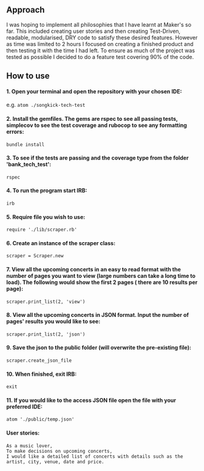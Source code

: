 ## Approach

I was hoping to implement all philosophies that I have learnt at Maker's so far. This included creating user stories and then creating Test-Driven, readable, modularised, DRY code to satisfy these desired features. However as time was limited to 2 hours I focused on creating a finished product and then testing it with the time I had left. To ensure as much of the project was tested as possible I decided to do a feature test covering 90% of the code.

## How to use

#### 1. Open your terminal and open the repository with your chosen IDE:
e.g. `atom ./songkick-tech-test`

#### 2. Install the gemfiles. The gems are rspec to see all passing tests, simplecov to see the test coverage and rubocop to see any formatting errors:
`bundle install`

#### 3. To see if the tests are passing and the coverage type from the folder 'bank_tech_test':
`rspec`

#### 4. To run the program start IRB:
`irb`

#### 5. Require file you wish to use:
`require './lib/scraper.rb'`

#### 6. Create an instance of the scraper class:
`scraper = Scraper.new`

#### 7. View all the upcoming concerts in an easy to read format with the number of pages you want to view (large numbers can take a long time to load). The following would show the first 2 pages ( there are 10 results per page):
`scraper.print_list(2, 'view')`

#### 8. View all the upcoming concerts in JSON format. Input the number of pages' results you would like to see:
`scraper.print_list(2, 'json')`

#### 9. Save the json to the public folder (will overwrite the pre-existing file):
`scraper.create_json_file`

#### 10. When finished, exit IRB:
`exit`

#### 11. If you would like to the access JSON file open the file with your preferred IDE:
`atom './public/temp.json'`

#### User stories:
```
As a music lover,
To make decisions on upcoming concerts,
I would like a detailed list of concerts with details such as the artist, city, venue, date and price.
```